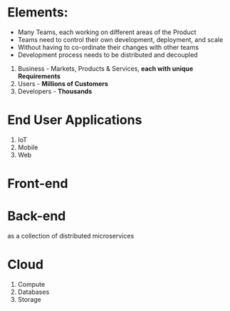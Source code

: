 # Elements:
* Many Teams, each working on different areas of the Product
* Teams need to control their own development, deployment, and scale
* Without having to co-ordinate their changes with other teams
* Development process needs to be distributed and decoupled

1. Business - Markets, Products & Services, **each with unique Requirements**
2. Users - **Millions of Customers**
3. Developers - **Thousands**

# End User Applications
1. IoT
2. Mobile
3. Web

# Front-end

# Back-end
as a collection of distributed microservices

# Cloud
1. Compute
2. Databases
3. Storage
